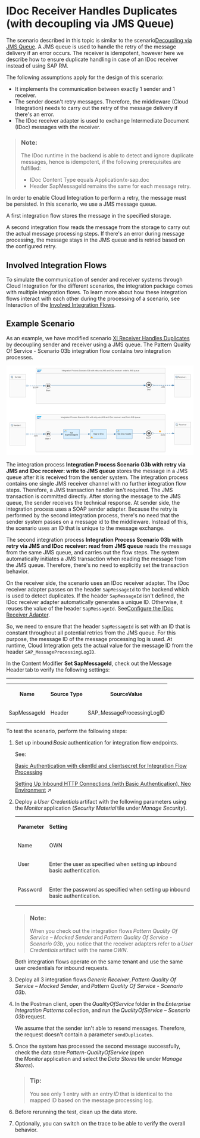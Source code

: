 <!-- loio776b64099da84c5697a84c1b6ce7be03 -->

# IDoc Receiver Handles Duplicates \(with decoupling via JMS Queue\)

The scenario described in this topic is similar to the scenario[Decoupling via JMS Queue](decoupling-via-jms-queue-ecbde19.md). A JMS queue is used to handle the retry of the message delivery if an error occurs. The receiver is idempotent, however here we describe how to ensure duplicate handling in case of an IDoc receiver instead of using SAP RM.

The following assumptions apply for the design of this scenario:

-   It implements the communication between exactly 1 sender and 1 receiver.
-   The sender doesn't retry messages. Therefore, the middleware \(Cloud Integration\) needs to carry out the retry of the message delivery if there's an error.
-   The IDoc receiver adapter is used to exchange Intermediate Document \(IDoc\) messages with the receiver.

> ### Note:  
> The IDoc runtime in the backend is able to detect and ignore duplicate messages, hence is idempotent, if the following prerequisites are fulfilled:
> 
> -   IDoc Content Type equals Application/x-sap.doc
> -   Header SapMessageId remains the same for each message retry.

In order to enable Cloud Integration to perform a retry, the message must be persisted. In this scenario, we use a JMS message queue.

A first integration flow stores the message in the specified storage.

A second integration flow reads the message from the storage to carry out the actual message processing steps. If there's an error during message processing, the message stays in the JMS queue and is retried based on the configured retry.



## Involved Integration Flows

To simulate the communication of sender and receiver systems through Cloud Integration for the different scenarios, the integration package comes with multiple integration flows. To learn more about how these integration flows interact with each other during the processing of a scenario, see Interaction of the [Involved Integration Flows](https://help.sap.com/docs/cloud-integration/sap-cloud-integration/interaction-of-involved-integration-flows).



<a name="loio776b64099da84c5697a84c1b6ce7be03__section_bqh_5nj_gyb"/>

## Example Scenario

As an example, we have modified scenario [XI Receiver Handles Duplicates](xi-receiver-handles-duplicates-fcf026b.md) by decoupling sender and receiver using a JMS queue. The Pattern Quality Of Service - Scenario 03b integration flow contains two integration processes.

![](images/PatternQualityOfService_Scenario03b_dacf2cc.png)

The integration process **Integration Process Scenario 03b with retry via JMS and IDoc receiver: write to JMS queue** stores the message in a JMS queue after it is received from the sender system. The integration process contains one single JMS receiver channel with no further integration flow steps. Therefore, a JMS transaction handler isn't required. The JMS transaction is committed directly. After storing the message to the JMS queue, the sender receives the technical response. At sender side, the integration process uses a SOAP sender adapter. Because the retry is performed by the second integration process, there's no need that the sender system passes on a message id to the middleware. Instead of this, the scenario uses an ID that is unique to the message exchange.

The second integration process **Integration Process Scenario 03b with retry via JMS and IDoc receiver: read from JMS queue** reads the message from the same JMS queue, and carries out the flow steps. The system automatically initiates a JMS transaction when reading the message from the JMS queue. Therefore, there's no need to explicitly set the transaction behavior.

On the receiver side, the scenario uses an IDoc receiver adapter. The IDoc receiver adapter passes on the header `SapMessageId` to the backend which is used to detect duplicates. If the header `SapMessageId` isn't defined, the IDoc receiver adapter automatically generates a unique ID. Otherwise, it reuses the value of the header `SapMessageId`. See[Configure the IDoc Receiver Adapter](https://help.sap.com/docs/cloud-integration/sap-cloud-integration/configure-idoc-receiver-adapter).

So, we need to ensure that the header `SapMessageId` is set with an ID that is constant throughout all potential retries from the JMS queue. For this purpose, the message ID of the message processing log is used. At runtime, Cloud Integration gets the actual value for the message ID from the header `SAP_MessageProcessingLogID`.

In the Content Modifier **Set SapMessageId**, check out the Message Header tab to verify the following settings:

****


<table>
<tr>
<th valign="top">

Name



</th>
<th valign="top">

Source Type



</th>
<th valign="top">

SourceValue



</th>
</tr>
<tr>
<td valign="top">

SapMessageId



</td>
<td valign="top">

Header



</td>
<td valign="top">

SAP\_MessageProcessingLogID



</td>
</tr>
</table>

To test the scenario, perform the following steps:

1.  Set up inbound *Basic* authentication for integration flow endpoints.

    See:

    [Basic Authentication with clientId and clientsecret for Integration Flow Processing](../40-RemoteSystems/basic-authentication-with-clientid-and-clientsecret-for-integration-flow-processing-647eeb3.md)

    [Setting Up Inbound HTTP Connections (with Basic Authentication), Neo Environment](https://help.sap.com/viewer/368c481cd6954bdfa5d0435479fd4eaf/Cloud/en-US/391c45cfcd0f4435952ab085283b7f7d.html "") :arrow_upper_right: 

2.  Deploy a *User Credentials* artifact with the following parameters using the *Monitor* application \(*Security Material* tile under *Manage Security*\).


    <table>
    <tr>
    <th valign="top">

    Parameter


    
    </th>
    <th valign="top">

    Setting


    
    </th>
    </tr>
    <tr>
    <td valign="top">
    
    Name


    
    </td>
    <td valign="top">
    
    OWN


    
    </td>
    </tr>
    <tr>
    <td valign="top">
    
    User


    
    </td>
    <td valign="top">
    
    Enter the user as specified when setting up inbound basic authentication.


    
    </td>
    </tr>
    <tr>
    <td valign="top">
    
    Password


    
    </td>
    <td valign="top">
    
    Enter the password as specified when setting up inbound basic authentication.


    
    </td>
    </tr>
    </table>
    
    > ### Note:  
    > When you check out the integration flows *Pattern Quality Of Service – Mocked Sender* and *Pattern Quality Of Service - Scenario 03b*, you notice that the receiver adapters refer to a *User Credentials* artifact with the name *OWN*.

    Both integration flows operate on the same tenant and use the same user credentials for inbound requests.

3.  Deploy all 3 integration flows *Generic Receiver*, *Pattern Quality Of Service – Mocked Sender*, and *Pattern Quality Of Service - Scenario 03b*.
4.  In the Postman client, open the *QualityOfService* folder in the *Enterprise Integration Patterns* collection, and run the *QualityOfService – Scenario 03b* request.

    We assume that the sender isn't able to resend messages. Therefore, the request doesn't contain a parameter `sendDuplicates`.

5.  Once the system has processed the second message successfully, check the data store *Pattern-QualityOfService* \(open the *Monitor* application and select the *Data Stores* tile under *Manage Stores*\).

    > ### Tip:  
    > You see only 1 entry with an entry *ID* that is identical to the mapped ID based on the message processing log.

6.  Before rerunning the test, clean up the data store.

7.  Optionally, you can switch on the trace to be able to verify the overall behavior.

